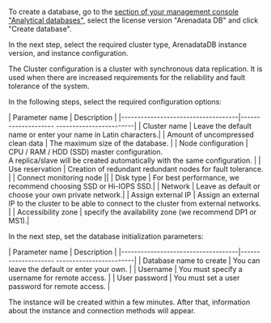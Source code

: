 To create a database, go to the [section of your management console "Analytical databases"](https://msk.cloud.vk.com/app/services/analytic-databases/), select the license version "Arenadata DB" and click "Create database".

In the next step, select the required cluster type, ArenadataDB instance version, and instance configuration.

The Cluster configuration is a cluster with synchronous data replication. It is used when there are increased requirements for the reliability and fault tolerance of the system.

In the following steps, select the required configuration options:

| Parameter name | Description |
|------------------------------------|-------------------- ------------------------|
| Cluster name | Leave the default name or enter your name in Latin characters.|
| Amount of uncompressed clean data | The maximum size of the database. |
| Node configuration | CPU / RAM / HDD (SSD) master configuration.<br>A replica/slave will be created automatically with the same configuration. |
| Use reservation | Creation of redundant redundant nodes for fault tolerance. |
| Connect monitoring node ||
| Disk type | For best performance, we recommend choosing SSD or Hi-IOPS SSD.|
| Network | Leave as default or choose your own private network.|
| Assign external IP | Assign an external IP to the cluster to be able to connect to the cluster from external networks. |
| Accessibility zone | specify the availability zone (we recommend DP1 or MS1).|

In the next step, set the database initialization parameters:

| Parameter name | Description |
|------------------------------------|-------------------- ------------------------|
| Database name to create | You can leave the default or enter your own. |
| Username | You must specify a username for remote access. |
| User password | You must set a user password for remote access. |

The instance will be created within a few minutes. After that, information about the instance and connection methods will appear.
